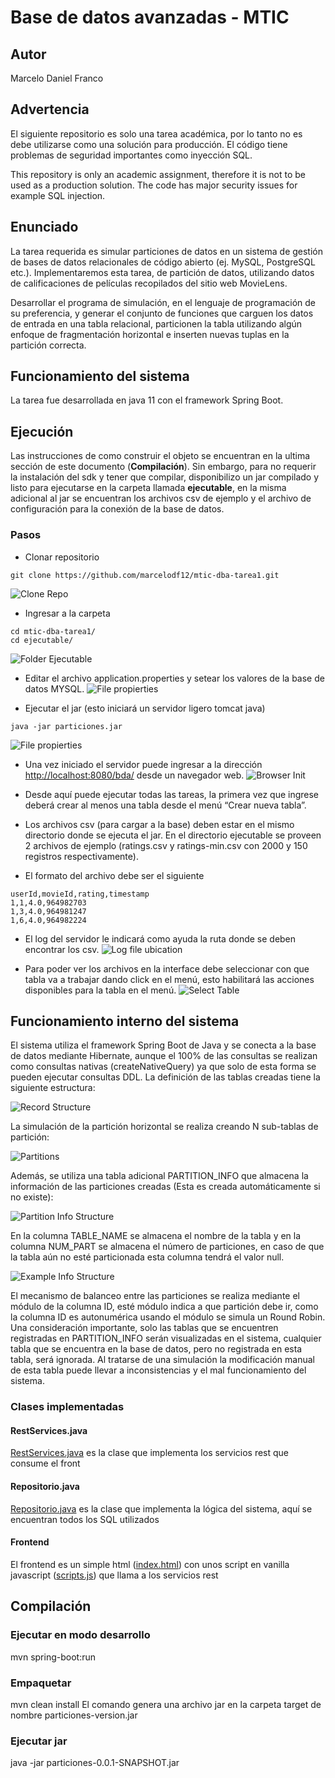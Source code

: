 # Base de datos avanzadas - MTIC
## Autor
Marcelo Daniel Franco

## Advertencia
El siguiente repositorio es solo una tarea académica, por lo tanto no es debe utilizarse como una solución para producción. El código tiene problemas de seguridad importantes como inyección SQL.

This repository is only an academic assignment, therefore it is not to be used as a production solution. The code has major security issues for example SQL injection.

## Enunciado
La tarea requerida es simular particiones de datos en un sistema de gestión de bases de datos relacionales de código abierto (ej. MySQL, PostgreSQL etc.). Implementaremos esta tarea, de partición de datos, utilizando datos de calificaciones de películas recopilados del sitio web MovieLens.

Desarrollar el programa de simulación, en el lenguaje de programación de su preferencia, y generar el conjunto de funciones que carguen los datos de entrada en una tabla relacional, particionen la tabla utilizando algún enfoque de fragmentación horizontal e inserten nuevas tuplas en la partición correcta.

## Funcionamiento del sistema
La tarea fue desarrollada en java 11 con el framework Spring Boot.

## Ejecución
Las instrucciones de como construir el objeto se encuentran en la ultima sección de este documento (**Compilación**). Sin embargo, para no requerir la instalación del sdk y tener que compilar, disponibilizo un jar compilado y listo para ejecutarse en la carpeta llamada **ejecutable**, en la misma adicional al jar se encuentran los archivos csv de ejemplo y el archivo de configuración para la conexión de la base de datos.

### Pasos
- Clonar repositorio
```console
git clone https://github.com/marcelodf12/mtic-dba-tarea1.git
```
![Clone Repo](./doc/img/01-clone-repo.png)

- Ingresar a la carpeta 
```console
cd mtic-dba-tarea1/
cd ejecutable/
```
![Folder Ejecutable](./doc/img/02-folder-ejecutable.png)

- Editar el archivo application.properties y setear los valores de la base de datos MYSQL.
![File propierties](./doc/img/03-file-propierties.png)

- Ejecutar el jar (esto iniciará un servidor ligero tomcat java)
```console
java -jar particiones.jar
```
![File propierties](./doc/img/04-run-jar.png)

- Una vez iniciado el servidor puede ingresar a la dirección [http://localhost:8080/bda/](http://localhost:8080/bda/) desde un navegador web.
![Browser Init](./doc/img/05-browser-init.png)

- Desde aquí puede ejecutar todas las tareas, la primera vez que ingrese deberá crear al menos una tabla desde el menú “Crear nueva tabla”.

- Los archivos csv (para cargar a la base) deben estar en el mismo directorio donde se ejecuta el jar. En el directorio ejecutable se proveen 2 archivos de ejemplo (ratings.csv y ratings-min.csv con 2000 y 150 registros respectivamente).

- El formato del archivo debe ser el siguiente
```
userId,movieId,rating,timestamp
1,1,4.0,964982703
1,3,4.0,964981247
1,6,4.0,964982224
```

- El log del servidor le indicará como ayuda la ruta donde se deben encontrar los csv.
![Log file ubication](./doc/img/06-log-file-ubication.png)
 
- Para poder ver los archivos en la interface debe seleccionar con que tabla va a trabajar dando click en el menú, esto habilitará las acciones disponibles para la tabla en el menú.
![Select Table](./doc/img/07-browser-select-table.png)

## Funcionamiento interno del sistema
El sistema utiliza el framework Spring Boot de Java y se conecta a la base de datos mediante Hibernate, aunque el 100% de las consultas se realizan como consultas nativas (createNativeQuery) ya que solo de esta forma se pueden ejecutar consultas DDL. 
La definición de las tablas creadas tiene la siguiente estructura:

![Record Structure](./doc/img/08-structure-table-record.png)

La simulación de la partición horizontal se realiza creando N sub-tablas de partición:

![Partitions](./doc/img/09-partitions.png)
 
Además, se utiliza una tabla adicional PARTITION_INFO que almacena la información de las particiones creadas (Esta es creada automáticamente si no existe):

![Partition Info Structure](./doc/img/10-structure-partition-info.png)
  
En la columna TABLE_NAME se almacena el nombre de la tabla y en la columna NUM_PART se almacena el número de particiones, en caso de que la tabla aún no esté particionada esta columna tendrá el valor null.

![Example Info Structure](./doc/img/11-example-partition-info.png)

El mecanismo de balanceo entre las particiones se realiza mediante el módulo de la columna ID, esté módulo indica a que partición debe ir, como la columna ID es autonumérica usando el módulo se simula un Round Robin.
Una consideración importante, solo las tablas que se encuentren registradas en PARTITION_INFO serán visualizadas en el sistema, cualquier tabla que se encuentra en la base de datos, pero no registrada en esta tabla, será ignorada. Al tratarse de una simulación la modificación manual de esta tabla puede llevar a inconsistencias y el mal funcionamiento del sistema.

### Clases implementadas
#### RestServices.java
[RestServices.java](./src/main/java/py/fpuna/mtic/dba/mfranco/particiones/rest/RestServices.java) es la clase que implementa los servicios rest que consume el front

#### Repositorio.java
[Repositorio.java](./src/main/java/py/fpuna/mtic/dba/mfranco/particiones/repository/Repositorio.java) es la clase que implementa la lógica del sistema, aquí se encuentran todos los SQL utilizados

#### Frontend
El frontend es un simple html ([index.html](./src/main/resources/static/index.html)) con unos script en vanilla javascript ([scripts.js](./src/main/resources/static/scripts.js)) que llama a los servicios rest

## Compilación
### Ejecutar en modo desarrollo
mvn spring-boot:run

### Empaquetar
mvn clean install
El comando genera una archivo jar en la carpeta target de nombre particiones-version.jar

### Ejecutar jar
java -jar particiones-0.0.1-SNAPSHOT.jar 
